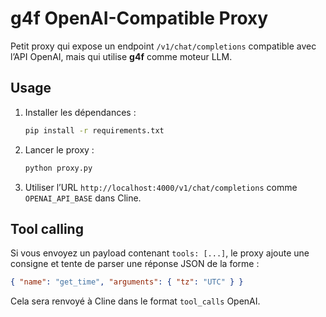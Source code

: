 # g4f OpenAI-Compatible Proxy

Petit proxy qui expose un endpoint `/v1/chat/completions` compatible avec l’API OpenAI,
mais qui utilise **g4f** comme moteur LLM.

## Usage

1. Installer les dépendances :
   ```bash
   pip install -r requirements.txt
   ```

2. Lancer le proxy :
   ```bash
   python proxy.py
   ```

3. Utiliser l’URL `http://localhost:4000/v1/chat/completions` comme `OPENAI_API_BASE` dans Cline.

## Tool calling

Si vous envoyez un payload contenant `tools: [...]`, le proxy ajoute une consigne
et tente de parser une réponse JSON de la forme :
```json
{ "name": "get_time", "arguments": { "tz": "UTC" } }
```

Cela sera renvoyé à Cline dans le format `tool_calls` OpenAI.
